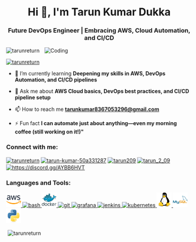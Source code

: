 <h1 align="center">Hi 👋, I'm Tarun Kumar Dukka</h1>
<h3 align="center">Future DevOps Engineer | Embracing AWS, Cloud Automation, and CI/CD</h3>
<img align="right" alt="Coding" width="400" src="https://www.palentino.es/blog/wp-content/uploads/2023/10/devops-palentino-1.gif">

<p align="left"> <img src="https://komarev.com/ghpvc/?username=tarunreturn&label=Profile%20views&color=0e75b6&style=flat" alt="tarunreturn" /> </p>

<p align="left"> <a href="https://github.com/ryo-ma/github-profile-trophy"><img src="https://github-profile-trophy.vercel.app/?username=tarunreturn" alt="tarunreturn" /></a> </p>

- 🌱 I’m currently learning **Deepening my skills in AWS, DevOps Automation, and CI/CD pipelines**

- 💬 Ask me about **AWS Cloud basics, DevOps best practices, and CI/CD pipeline setup**

- 📫 How to reach me **tarunkumar8367053296@gmail.com**

- ⚡ Fun fact **I can automate just about anything—even my morning coffee (still working on it!)"**

<h3 align="left">Connect with me:</h3>
<p align="left">
<a href="https://twitter.com/tarunreturn" target="blank"><img align="center" src="https://raw.githubusercontent.com/rahuldkjain/github-profile-readme-generator/master/src/images/icons/Social/twitter.svg" alt="tarunreturn" height="30" width="40" /></a>
<a href="https://linkedin.com/in/tarun-kumar-50a331287" target="blank"><img align="center" src="https://raw.githubusercontent.com/rahuldkjain/github-profile-readme-generator/master/src/images/icons/Social/linked-in-alt.svg" alt="tarun-kumar-50a331287" height="30" width="40" /></a>
<a href="https://fb.com/tarun209" target="blank"><img align="center" src="https://raw.githubusercontent.com/rahuldkjain/github-profile-readme-generator/master/src/images/icons/Social/facebook.svg" alt="tarun209" height="30" width="40" /></a>
<a href="https://instagram.com/tarun_2_09" target="blank"><img align="center" src="https://raw.githubusercontent.com/rahuldkjain/github-profile-readme-generator/master/src/images/icons/Social/instagram.svg" alt="tarun_2_09" height="30" width="40" /></a>
<a href="https://discord.gg/https://discord.gg/AYBB6HVT" target="blank"><img align="center" src="https://raw.githubusercontent.com/rahuldkjain/github-profile-readme-generator/master/src/images/icons/Social/discord.svg" alt="https://discord.gg/AYBB6HVT" height="30" width="40" /></a>
</p>

<h3 align="left">Languages and Tools:</h3>
<p align="left"> <a href="https://aws.amazon.com" target="_blank" rel="noreferrer"> <img src="https://raw.githubusercontent.com/devicons/devicon/master/icons/amazonwebservices/amazonwebservices-original-wordmark.svg" alt="aws" width="40" height="40"/> </a> <a href="https://www.gnu.org/software/bash/" target="_blank" rel="noreferrer"> <img src="https://www.vectorlogo.zone/logos/gnu_bash/gnu_bash-icon.svg" alt="bash" width="40" height="40"/> </a> <a href="https://www.docker.com/" target="_blank" rel="noreferrer"> <img src="https://raw.githubusercontent.com/devicons/devicon/master/icons/docker/docker-original-wordmark.svg" alt="docker" width="40" height="40"/> </a> <a href="https://git-scm.com/" target="_blank" rel="noreferrer"> <img src="https://www.vectorlogo.zone/logos/git-scm/git-scm-icon.svg" alt="git" width="40" height="40"/> </a> <a href="https://grafana.com" target="_blank" rel="noreferrer"> <img src="https://www.vectorlogo.zone/logos/grafana/grafana-icon.svg" alt="grafana" width="40" height="40"/> </a> <a href="https://www.jenkins.io" target="_blank" rel="noreferrer"> <img src="https://www.vectorlogo.zone/logos/jenkins/jenkins-icon.svg" alt="jenkins" width="40" height="40"/> </a> <a href="https://kubernetes.io" target="_blank" rel="noreferrer"> <img src="https://www.vectorlogo.zone/logos/kubernetes/kubernetes-icon.svg" alt="kubernetes" width="40" height="40"/> </a> <a href="https://www.linux.org/" target="_blank" rel="noreferrer"> <img src="https://raw.githubusercontent.com/devicons/devicon/master/icons/linux/linux-original.svg" alt="linux" width="40" height="40"/> </a> <a href="https://www.mysql.com/" target="_blank" rel="noreferrer"> <img src="https://raw.githubusercontent.com/devicons/devicon/master/icons/mysql/mysql-original-wordmark.svg" alt="mysql" width="40" height="40"/> </a> <a href="https://www.python.org" target="_blank" rel="noreferrer"> <img src="https://raw.githubusercontent.com/devicons/devicon/master/icons/python/python-original.svg" alt="python" width="40" height="40"/> </a> </p>

<p>&nbsp;<img align="center" src="https://github-readme-stats.vercel.app/api?username=tarunreturn&show_icons=true&locale=en" alt="tarunreturn" /></p>
